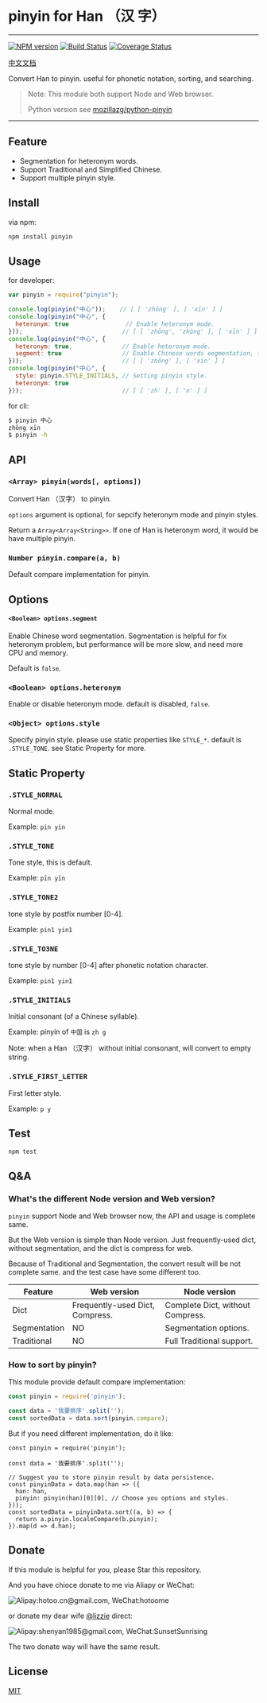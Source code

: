 
# pinyin for Han （汉 字）

---

[![NPM version][npm-badge]][npm-url]
[![Build Status][travis-badge]][travis-url]
[![Coverage Status][coveralls-badge]][coveralls-url]

[npm-badge]: https://img.shields.io/npm/v/pinyin.svg?style=flat
[npm-url]: https://www.npmjs.com/package/pinyin
[travis-badge]: https://travis-ci.org/hotoo/pinyin.svg?branch=master
[travis-url]: https://travis-ci.org/hotoo/pinyin
[coveralls-badge]: https://coveralls.io/repos/hotoo/pinyin/badge.svg?branch=master
[coveralls-url]: https://coveralls.io/r/hotoo/pinyin

[中文文档](README.md)

Convert Han to pinyin. useful for phonetic notation, sorting, and searching.

> Note: This module both support Node and Web browser.
>
> Python version see [mozillazg/python-pinyin](https://github.com/mozillazg/python-pinyin)

---

## Feature

* Segmentation for heteronym words.
* Support Traditional and Simplified Chinese.
* Support multiple pinyin style.

## Install

via npm:

```bash
npm install pinyin
```

## Usage

for developer:

```js
var pinyin = require("pinyin");

console.log(pinyin("中心"));    // [ [ 'zhōng' ], [ 'xīn' ] ]
console.log(pinyin("中心", {
  heteronym: true                // Enable heteronym mode.
}));                            // [ [ 'zhōng', 'zhòng' ], [ 'xīn' ] ]
console.log(pinyin("中心", {
  heteronym: true,              // Enable heteronym mode.
  segment: true                 // Enable Chinese words eegmentation, fix most heteronym problem.
}));                            // [ [ 'zhōng' ], [ 'xīn' ] ]
console.log(pinyin("中心", {
  style: pinyin.STYLE_INITIALS, // Setting pinyin style.
  heteronym: true
}));                            // [ [ 'zh' ], [ 'x' ] ]
```

for cli:

```bash
$ pinyin 中心
zhōng xīn
$ pinyin -h
```

## API

### `<Array> pinyin(words[, options])`

Convert Han （汉字） to pinyin.

`options` argument is optional, for sepcify heteronym mode and pinyin styles.

Return a `Array<Array<String>>`. If one of Han is heteronym word, it would be
have multiple pinyin.

### `Number pinyin.compare(a, b)`

Default compare implementation for pinyin.


## Options

#### `<Boolean> options.segment`

Enable Chinese word segmentation. Segmentation is helpful for fix heteronym
problem, but performance will be more slow, and need more CPU and memory.

Default is `false`.

### `<Boolean> options.heteronym`

Enable or disable heteronym mode. default is disabled, `false`.

### `<Object> options.style`

Specify pinyin style. please use static properties like `STYLE_*`.
default is `.STYLE_TONE`. see Static Property for more.

## Static Property

### `.STYLE_NORMAL`

Normal mode.

Example: `pin yin`

### `.STYLE_TONE`

Tone style, this is default.

Example: `pīn yīn`

### `.STYLE_TONE2`

tone style by postfix number [0-4].

Example: `pin1 yin1`

### `.STYLE_TO3NE`

tone style by number [0-4] after phonetic notation character.

Example: `pin1 yin1`

### `.STYLE_INITIALS`

Initial consonant (of a Chinese syllable).

Example: pinyin of `中国` is `zh g`

Note: when a Han （汉字） without initial consonant, will convert to empty string.

### `.STYLE_FIRST_LETTER`

First letter style.

Example: `p y`


## Test

```
npm test
```

## Q&A

### What's the different Node version and Web version?

`pinyin` support Node and Web browser now, the API and usage is complete same.

But the Web version is simple than Node version. Just frequently-used dict,
without segmentation, and the dict is compress for web.

Because of Traditional and Segmentation, the convert result will be not complete same.
and the test case have some different too.

| Feature      | Web version                     | Node version                     |
|--------------|---------------------------------|----------------------------------|
| Dict         | Frequently-used Dict, Compress. | Complete Dict, without Compress. |
| Segmentation | NO                              | Segmentation options.            |
| Traditional  | NO                              | Full Traditional support.        |


### How to sort by pinyin?

This module provide default compare implementation:

```js
const pinyin = require('pinyin');

const data = '我要排序'.split('');
const sortedData = data.sort(pinyin.compare);
```

But if you need different implementation, do it like:

```
const pinyin = require('pinyin');

const data = '我要排序'.split('');

// Suggest you to store pinyin result by data persistence.
const pinyinData = data.map(han => ({
  han: han,
  pinyin: pinyin(han)[0][0], // Choose you options and styles.
}));
const sortedData = pinyinData.sort((a, b) => {
  return a.pinyin.localeCompare(b.pinyin);
}).map(d => d.han);
```

## Donate

If this module is helpful for you, please Star this repository.

And you have chioce donate to me via Aliapy or WeChat:

![Alipay:hotoo.cn@gmail.com, WeChat:hotoome](https://hotoo.github.io/images/donate-hotoo.png)

or donate my dear wife [@lizzie](https://github.com/lizzie) direct:

![Alipay:shenyan1985@gmail.com, WeChat:SunsetSunrising](https://hotoo.github.io/images/donate-lizzie.png)

The two donate way will have the same result.

## License

[MIT](http://hotoo.mit-license.org/)
